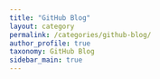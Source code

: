 ```yaml
---
title: "GitHub Blog"
layout: category
permalink: /categories/github-blog/
author_profile: true
taxonomy: GitHub Blog
sidebar_main: true
---
```








